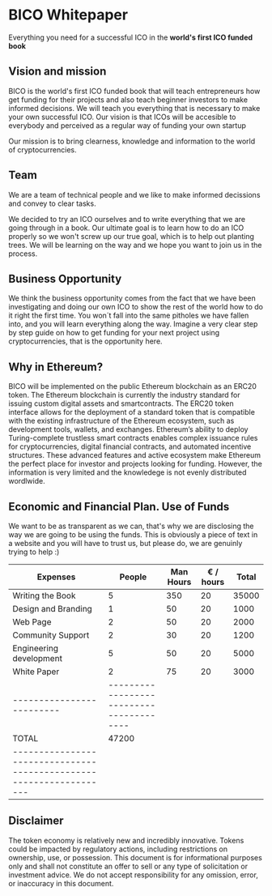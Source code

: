 # BICO Whitepaper

Everything you need for a successful ICO in the **world's first ICO funded book**



## Vision and mission

BICO is the world's first ICO funded book that will teach entrepreneurs how get funding for their projects and also teach beginner investors to make informed decisions. We will teach you everything that is necessary to make your own successful ICO.
Our vision is that ICOs will be accesible to everybody and perceived as a regular way of funding your own startup

Our mission is to bring clearness, knowledge and information to the world of cryptocurrencies.
  
## Team

We are a team of technical people and we like to make informed decissions and convey to clear tasks.

We decided to try an ICO ourselves and to write everything that we are going through in a book. Our ultimate goal is to learn how to do an ICO properly so we won't screw up our true goal, which is to help out planting trees. We will be learning on the way and we hope you want to join us in the process. 

## Business Opportunity

We think the business opportunity comes from the fact that we have been investigating and doing our own ICO to show the rest of the world how to do it right the first time. You won´t fall into the same pitholes we have fallen into, and you will learn everything along the way. Imagine a very clear step by step guide on how to get funding for your next project using cryptocurrencies, that is the opportunity here.

## Why in Ethereum?

BICO will be implemented on the public Ethereum blockchain as an ERC20 token. The Ethereum blockchain is currently the industry standard for issuing custom digital assets and smartcontracts. The ERC20 token interface allows for the deployment of a standard token that is compatible with the existing infrastructure of the Ethereum ecosystem, such as development tools, wallets, and exchanges. Ethereum’s ability to deploy Turing-complete trustless smart contracts enables complex issuance rules for cryptocurrencies, digital financial contracts, and automated incentive structures. These advanced features and active ecosystem make Ethereum the perfect place for investor and projects looking for funding. However, the information is very limited and the knowledege is not evenly distributed wordlwide.


## Economic and Financial Plan. Use of Funds

We want to be as transparent as we can, that's why we are disclosing the way we are going to be using the funds. This is obviously a piece of text in a website and you will have to trust us, but please do, we are genuinly trying to help :)

| Expenses             		| People | Man Hours | € / hours | Total |
|-------------------------	|--------|-----------|-----------|-------|
| Writing the Book     		| 5      | 350       | 20        | 35000 |
| Design and Branding  		| 1      | 50        | 20        | 1000  |
| Web Page             		| 2      | 50        | 20        | 2000  |
| Community Support    		| 2      | 30        | 20        | 1200  |
| Engineering development 	| 5      | 50        | 20        | 5000  |
| White Paper					| 2      | 75        | 20        | 3000  |
|-------------------------	|----------------------------------------|
| TOTAL             		   |                                  47200 |
|-------------------------------------------------------------------|

## Disclaimer

The token economy is relatively new and incredibly innovative. Tokens could be impacted by regulatory actions, including restrictions on ownership, use, or possession. This document is for informational purposes only and shall not constitute an offer to sell or any type of solicitation or investment advice. We do not accept responsibility for any omission, error, or inaccuracy in this document.
